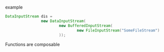 
example

```java
DataInputStream dis =
                new DataInputStream(
                        new BufferedInputStream(
                                new FileInputStream("SomeFileStream")
                        ));
```
Functions are composable

